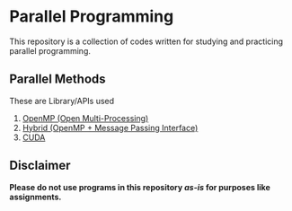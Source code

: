 # Parallel Programming

This repository is a collection of codes written for studying and practicing parallel programming.

## Parallel Methods
These are Library/APIs used

1. [OpenMP (Open Multi-Processing)](./OpenMP)
1. [Hybrid (OpenMP + Message Passing Interface)](./Hybrid)
1. [CUDA](./CUDA)

## Disclaimer
**Please do not use programs in this repository *as-is* for purposes like assignments.**
